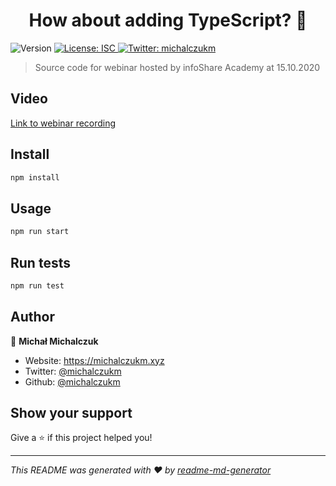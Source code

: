 <h1 align="center">How about adding TypeScript? 🤔</h1>
<p>
  <img alt="Version" src="https://img.shields.io/badge/version-1.0.0-blue.svg?cacheSeconds=2592000" />
  <a href="#" target="_blank">
    <img alt="License: ISC" src="https://img.shields.io/badge/License-ISC-yellow.svg" />
  </a>
  <a href="https://twitter.com/michalczukm" target="_blank">
    <img alt="Twitter: michalczukm" src="https://img.shields.io/twitter/follow/michalczukm.svg?style=social" />
  </a>
</p>

> Source code for webinar hosted by infoShare Academy at 15.10.2020

## Video

[Link to webinar recording](https://www.facebook.com/watch/live/?v=286807402299432&ref=watch_permalink)

## Install

```sh
npm install
```

## Usage

```sh
npm run start
```

## Run tests

```sh
npm run test
```

## Author

👤 **Michał Michalczuk**

* Website: https://michalczukm.xyz
* Twitter: [@michalczukm](https://twitter.com/michalczukm)
* Github: [@michalczukm](https://github.com/michalczukm)

## Show your support

Give a ⭐️ if this project helped you!

***
_This README was generated with ❤️ by [readme-md-generator](https://github.com/kefranabg/readme-md-generator)_